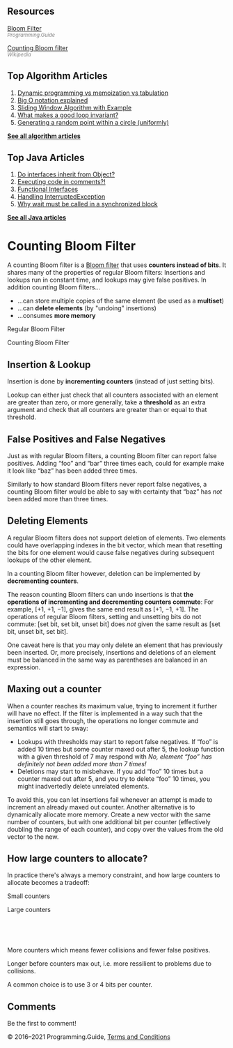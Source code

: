 <span class="underline"></span>

<span class="underline"></span>

Resources
---------

[Bloom Filter](bloom-filter.html)  
<span style="color: grey; font-style: italic; font-size: smaller">Programming.Guide</span>

[Counting Bloom filter](https://en.wikipedia.org/wiki/Counting_Bloom_filter)  
<span style="color: grey; font-style: italic; font-size: smaller">Wikipedia</span>

Top Algorithm Articles
----------------------

1.  [Dynamic programming vs memoization vs tabulation](dynamic-programming-vs-memoization-vs-tabulation.html)
2.  [Big O notation explained](big-o-notation-explained.html)
3.  [Sliding Window Algorithm with Example](sliding-window-example.html)
4.  [What makes a good loop invariant?](what-makes-a-good-loop-invariant.html)
5.  [Generating a random point within a circle (uniformly)](random-point-within-circle.html)

[**See all algorithm articles**](algorithms.html)

<span class="underline"></span>

Top Java Articles
-----------------

1.  [Do interfaces inherit from Object?](java/do-interfaces-inherit-from-object.html)
2.  [Executing code in comments?!](java/executing-code-in-comments.html)
3.  [Functional Interfaces](java/functional-interfaces.html)
4.  [Handling InterruptedException](java/handling-interrupted-exceptions.html)
5.  [Why wait must be called in a synchronized block](java/why-wait-must-be-in-synchronized.html)

[**See all Java articles**](java/index.html)

Counting Bloom Filter
=====================

A counting Bloom filter is a [Bloom filter](bloom-filter.html) that uses **counters instead of bits**. It shares many of the properties of regular Bloom filters: Insertions and lookups run in constant time, and lookups may give false positives. In addition counting Bloom filters…

-   …can store multiple copies of the same element (be used as a **multiset**)
-   …can **delete elements** (by "undoing" insertions)
-   …consumes **more memory**

Regular Bloom Filter

Counting Bloom Filter

Insertion & Lookup
------------------

Insertion is done by **incrementing counters** (instead of just setting bits).

Lookup can either just check that all counters associated with an element are greater than zero, or more generally, take a **threshold** as an extra argument and check that all counters are greater than or equal to that threshold.

False Positives and False Negatives
-----------------------------------

Just as with regular Bloom filters, a counting Bloom filter can report false positives. Adding “foo” and “bar” three times each, could for example make it look like “baz” has been added three times.

Similarly to how standard Bloom filters never report false negatives, a counting Bloom filter would be able to say with certainty that “baz” has *not* been added more than three times.

Deleting Elements
-----------------

A regular Bloom filters does not support deletion of elements. Two elements could have overlapping indexes in the bit vector, which mean that resetting the bits for one element would cause false negatives during subsequent lookups of the other element.

In a counting Bloom filter however, deletion can be implemented by **decrementing counters**.

The reason counting Bloom filters can undo insertions is that **the operations of incrementing and decrementing counters commute**: For example, \[+1, +1, −1\], gives the same end result as \[+1, −1, +1\]. The operations of regular Bloom filters, setting and unsetting bits do not commute: \[set bit, set bit, unset bit\] does *not* given the same result as \[set bit, unset bit, set bit\].

One caveat here is that you may only delete an element that has previously been inserted. Or, more precisely, insertions and deletions of an element must be balanced in the same way as parentheses are balanced in an expression.

Maxing out a counter
--------------------

When a counter reaches its maximum value, trying to increment it further will have no effect. If the filter is implemented in a way such that the insertion still goes through, the operations no longer commute and semantics will start to sway:

-   Lookups with thresholds may start to report false negatives. If “foo” is added 10 times but some counter maxed out after 5, the lookup function with a given threshold of 7 may respond with *No, element “foo” has definitely not been added more than 7 times!*
-   Deletions may start to misbehave. If you add “foo” 10 times but a counter maxed out after 5, and you try to delete “foo” 10 times, you might inadvertedly delete unrelated elements.

To avoid this, you can let insertions fail whenever an attempt is made to increment an already maxed out counter. Another alternative is to dynamically allocate more memory. Create a new vector with the same number of counters, but with one additional bit per counter (effectively doubling the range of each counter), and copy over the values from the old vector to the new.

How large counters to allocate?
-------------------------------

In practice there's always a memory constraint, and how large counters to allocate becomes a tradeoff:

Small counters

Large counters

 

 

More counters which means fewer collisions and fewer false positives.

Longer before counters max out, i.e. more ressilient to problems due to collisions.

A common choice is to use 3 or 4 bits per counter.

Comments
--------

Be the first to comment!

© 2016–2021 Programming.Guide, [Terms and Conditions](terms-and-conditions.html)
